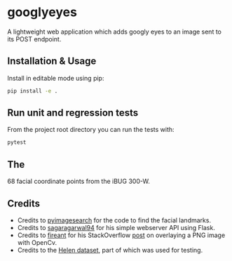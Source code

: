 # googlyeyes

A lightweight web application which adds googly eyes to an image sent to its POST endpoint.

## Installation & Usage

Install in editable mode using pip:

```bash
pip install -e .
```

## Run unit and regression tests

From the project root directory you can run the tests with:

```bash
pytest
```

## The 

68 facial coordinate points from the iBUG 300-W.

## Credits

* Credits to [pyimagesearch](https://www.pyimagesearch.com/2017/04/03/facial-landmarks-dlib-opencv-python/) for the code to find the facial landmarks.
* Credits to [sagaragarwal94](https://github.com/sagaragarwal94/python_rest_flask) for his simple webserver API using Flask.
* Credits to [fireant](https://stackoverflow.com/users/1334399/fireant) for his StackOverflow [post](https://stackoverflow.com/questions/14063070/overlay-a-smaller-image-on-a-larger-image-python-opencv) on overlaying a PNG image with OpenCv.
* Credits to the [Helen dataset](http://www.ifp.illinois.edu/~vuongle2/helen/), part of which was used for testing.
